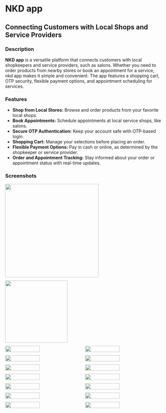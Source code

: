 # NKD app
## Connecting Customers with Local Shops and Service Providers

### Description
**NKD app** is a versatile platform that connects customers with local shopkeepers and service providers, such as salons. Whether you need to order products from nearby stores or book an appointment for a service, nkd app makes it simple and convenient. The app features a shopping cart, OTP security, flexible payment options, and appointment scheduling for services.

### Features
- **Shop from Local Stores:** Browse and order products from your favorite local shops.
- **Book Appointments:** Schedule appointments at local service shops, like salons.
- **Secure OTP Authentication:** Keep your account safe with OTP-based login.
- **Shopping Cart:** Manage your selections before placing an order.
- **Flexible Payment Options:** Pay in cash or online, as determined by the shopkeeper or service provider.
- **Order and Appointment Tracking:** Stay informed about your order or appointment status with real-time updates.

### Screenshots

<div style="display: flex; flex-wrap: wrap; gap: 10px;">
  <img src="screenshots/page1.png" width="300" style="flex: 1;" />
  <img src="screenshots/page2.png" width="200" style="flex: 1;" />
</div>

<div style="display: flex; flex-wrap: wrap; gap: 10px; margin-top: 10px;">
  <img src="screenshots/page3.png" width="45%" style="flex: 1;" />
  <img src="screenshots/page4.png" width="45%" style="flex: 1;" />
</div>

<div style="display: flex; flex-wrap: wrap; gap: 10px; margin-top: 10px;">
  <img src="screenshots/page5.png" width="45%" style="flex: 1;" />
  <img src="screenshots/page6.png" width="45%" style="flex: 1;" />
</div>

<div style="display: flex; flex-wrap: wrap; gap: 10px; margin-top: 10px;">
  <img src="screenshots/page7.png" width="45%" style="flex: 1;" />
  <img src="screenshots/page8.png" width="45%" style="flex: 1;" />
</div>

<div style="display: flex; flex-wrap: wrap; gap: 10px; margin-top: 10px;">
  <img src="screenshots/page9.png" width="45%" style="flex: 1;" />
  <img src="screenshots/page10.png" width="45%" style="flex: 1;" />
</div>

<div style="display: flex; flex-wrap: wrap; gap: 10px; margin-top: 10px;">
  <img src="screenshots/page11.png" width="45%" style="flex: 1;" />
  <img src="screenshots/page12.png" width="45%" style="flex: 1;" />
</div>

<div style="display: flex; flex-wrap: wrap; gap: 10px; margin-top: 10px;">
  <img src="screenshots/page13.png" width="45%" style="flex: 1;" />
  <img src="screenshots/page14.png" width="45%" style="flex: 1;" />
</div>

<div style="display: flex; flex-wrap: wrap; gap: 10px; margin-top: 10px;">
  <img src="screenshots/page15.png" width="45%" style="flex: 1;" />
  <img src="screenshots/page16.png" width="45%" style="flex: 1;" />
</div>


 

 
